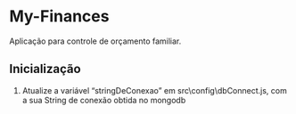 # My-Finances
Aplicação para controle de orçamento familiar.

## Inicialização 
 
1) Atualize a variável “stringDeConexao”  em src\config\dbConnect.js,  com a sua String de conexão obtida no mongodb

